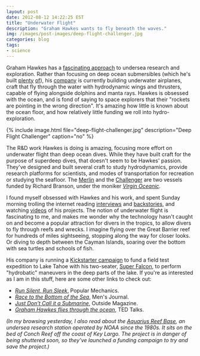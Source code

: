 ```yaml
---
layout: post
date: 2012-08-12 14:22:25 EST
title: "Underwater Flight"
description: "Graham Hawkes wants to fly beneath the waves."
img: /images/post-images/deep-flight-challenger.jpg
categories: blog
tags:
- science
---
```


Graham Hawkes has a [fascinating approach](http://www.ted.com/talks/graham_hawkes_flies_through_the_ocean.html) to undersea research and exploration. Rather than focusing on deep ocean submersibles (which he's built [plenty](https://en.wikipedia.org/wiki/File:WASP_at_the_OSEL_Testing_tank_Gt_Yarmouth,_UK.JPG) [of](https://en.wikipedia.org/wiki/File:Mantis_at_the_OSEL_Testing_tank_Gt_Yarmouth,_UK.jpg)), his [company](http://www.deepflight.com/) is currently building underwater airplanes, craft that fly through the water with hydrodynamic wings and thrusters, capable of flying alongside dolphins and manta rays. Hawkes is obsessed with the ocean, and is fond of saying to space explorers that their "rockets are pointing in the wrong direction". It's amazing how little is known about the ocean floor, and how relatively little funding we roll into hydro-exploration.

{% include image.html file="deep-flight-challenger.jpg" description="Deep Flight Challenger" caption="no" %}

The R&D work Hawkes is doing is amazing, focusing more effort on underwater flight than deep ocean dives. While they have built craft for the purpose of superdeep dives, that doesn't seem to be Hawkes' passion. They've designed and built several craft to study hydrodynamics, provide research platforms for scientists, and modes of transportation for recreation or studying the seafloor. The [Merlin](https://en.wikipedia.org/wiki/DeepFlight_Merlin) and the [Challenger](https://en.wikipedia.org/wiki/DeepFlight_Challenger) are two vessels funded by Richard Branson, under the moniker _[Virgin Oceanic](http://www.virginoceanic.com/)_.

I found myself obsessed with Hawkes and his work, and spent Sunday morning trolling the internet reading [interviews](http://www.theengineer.co.uk/in-depth/interviews/graham-hawkes-founder-and-chief-engineer-of-hawkes-ocean-technologies/1012581.article) and [backstories](http://www.mensjournal.com/magazine/graham-hawkes-and-the-race-to-the-bottom-of-the-sea-20140114), and watching [videos](http://www.youtube.com/watch?v=XpQOnZpZR_M) of his projects. The notion of underwater flight is fascinating to me, and makes me wonder why the technology hasn't caught on and become a popular attraction for divers in the tropics, to allow divers to fly through reefs and wrecks.  I imagine flying over the Great Barrier reef for hundreds of miles sightseeing, stopping along the way for closer looks. Or diving to depth between the Cayman Islands, soaring over the bottom with sea turtles and schools of fish.

His company is running a [Kickstarter campaign](http://www.kickstarter.com/projects/724942316/deepflight-hydrobatics-expedition) to fund a field test expedition to Lake Tahoe with his two-seater, [Super Falcon](http://www.deepflight.com/super-falcon-mark-ii/), to perform "hydrobatic" maneuvers in the deep parts of the lake. If you're as interested as I am in this stuff, here are some other links to check out:

* _[Run Silent, Run Sleek](http://www.popularmechanics.co.za/features/run-silent-run-sleek/)_, Popular Mechanics.
* _[Race to the Bottom of the Sea](http://archive.mensjournal.com/graham-hawkes-and-the-race-to-the-bottom-of-the-sea)_, Men's Journal.
* _[Just Don't Call it a Submarine](http://www.outsideonline.com/outdoor-adventure/water-activities/Just-Don--146-t-Call-It-a-Submarine.html?page=all)_, Outside Magazine.
* _[Graham Hawkes flies through the ocean](http://www.ted.com/talks/graham_hawkes_flies_through_the_ocean.html)_, TED Talks.

_(In my browsing yesterday, I also read about the [Aquarius Reef Base](http://aquarius.uncw.edu/), an undersea research station operated by NOAA since the 1980s. It sits on the bed of Conch Reef off the coast of Key Largo. The project is in danger of being shuttered soon, so they've launched a funding campaign to try and save the project.)_
